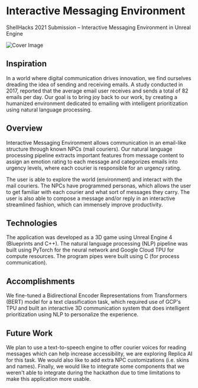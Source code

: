 # Interactive Messaging Environment

ShellHacks 2021 Submission – Interactive Messaging Environment in Unreal Engine

![Cover Image](https://challengepost-s3-challengepost.netdna-ssl.com/photos/production/software_photos/001/673/481/datas/original.png)

## Inspiration

In a world where digital communication drives innovation, we find ourselves dreading the idea of sending and receiving emails. A study conducted in 2017, reported that the average email user receives and sends a total of 82 emails per day. Our goal is to bring joy back to our work, by creating a humanized environment dedicated to emailing with intelligent prioritization using natural language processing.

## Overview

Interactive Messaging Environment allows communication in an email-like structure through known NPCs (mail couriers). Our natural language processing pipeline extracts important features from message content to assign an emotion rating to each message and categorizes emails into urgency levels, where each courier is responsible for an urgency rating.

The user is able to explore the world (environment) and interact with the mail couriers. The NPCs have programmed personas, which allows the user to get familiar with each courier and what sort of messages they carry. The user is also able to compose a message and/or reply in an interactive streamlined fashion, which can immensely improve productivity.

## Technologies

The application was developed as a 3D game using Unreal Engine 4 (Blueprints and C++). The natural language processing (NLP) pipeline was built using PyTorch for the neural network and Google Cloud TPU for compute resources. The program pipes were built using C (for process communication).

## Accomplishments

We fine-tuned a Bidirectional Encoder Representations from Transformers (BERT) model for a text classification task, which required use of GCP's TPU and built an interactive 3D communication system that does intelligent prioritization using NLP to personalize the experience.

## Future Work

We plan to use a text-to-speech engine to offer courier voices for reading messages which can help increase accessibility, we are exploring Replica AI for this task. We would also like to add extra NPC customizations (i.e. skins and names). Finally, we would like to integrate some components that we weren't able to integrate during the hackathon due to time limitations to make this application more usable.
